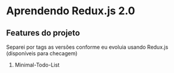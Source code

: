 # Aprendendo Redux.js 2.0

## Features do projeto

Separei por tags as versões conforme eu evoluia usando Redux.js (disponíveis para checagem)

1. Minimal-Todo-List